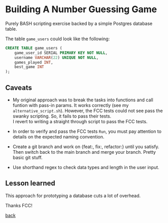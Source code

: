 # Building A Number Guessing Game

Purely BASH scripting exercise backed by a simple Postgres database table.

The table `game_users` could look like the following:

```sql
CREATE TABLE game_users (
    game_user_id SERIAL PRIMARY KEY NOT NULL,
    username VARCHAR(22) UNIQUE NOT NULL,
    games_played INT,
    best_game INT
);
```

## Caveats

* My original approach was to break the tasks into functions and call funtion with pass-in params.  It works correctly (see my `alternative_script.sh`).  However, the FCC tests could not see pass the swanky scripting.  So, it fails to pass their tests.  
I revert to writing a straight through script to pass the FCC tests.

* In order to verify and pass the FCC tests `Run`, you must pay attention to details on the expected naming convention.

* Create a git branch and work on {feat:, fix:, refactor:} until you satisfy.  Then switch back to the main branch and merge your branch.  Pretty basic git stuff.

* Use shorthand regex to check data types and length in the user input.

## Lesson learned

This approach for prototyping a database cuts a lot of overhead.

Thanks FCC!

[back](https://github.com/hurricanemark/relational_database#learn-bash-scripting-by-building-five-programs)
